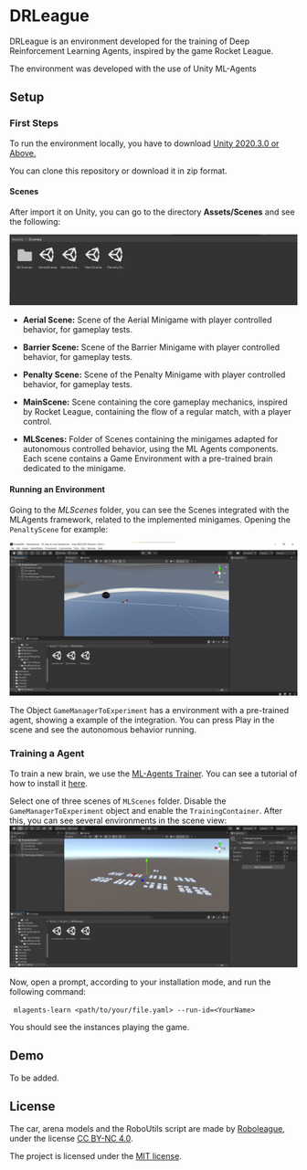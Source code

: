
# DRLeague

DRLeague is an environment developed for the training of Deep 
Reinforcement Learning Agents, inspired by the game Rocket League. 

The environment was developed with the use of Unity ML-Agents



## Setup
### First Steps
To run the environment locally, you have to download [Unity 2020.3.0 or Above.](https://unity3d.com/pt/unity/qa/lts-releases?version=2020.3)

You can clone this repository or download it in zip format. 

#### Scenes
After import it on Unity, you can go to the directory **Assets/Scenes** and see the following: 

![Scenes Folder](images/scenes.png)

- **Aerial Scene:** Scene of the Aerial Minigame with player controlled behavior, for gameplay tests. 
- **Barrier Scene:** Scene of the Barrier Minigame with player controlled behavior, for gameplay tests. 
- **Penalty Scene:** Scene of the Penalty Minigame with player controlled behavior, for gameplay tests. 
- **MainScene:** Scene containing the core gameplay mechanics, inspired by Rocket League, containing the flow of a regular match, with a player control. 

- **MLScenes:** Folder of Scenes containing the minigames adapted for autonomous controlled behavior, using the ML Agents components. Each scene contains a Game Environment with a pre-trained brain dedicated to the minigame. 

#### Running an Environment

Going to the *MLScenes* folder, you can see the Scenes integrated with the MLAgents framework, related to the implemented minigames. Opening the `PenaltyScene` for example: 

![Scene](images/Environment1.png)

The Object `GameManagerToExperiment` has a environment with a pre-trained agent, showing a example of the integration. You can press Play in the scene and see the autonomous behavior running. 

### Training a Agent
To train a new brain, we use the [ML-Agents Trainer](https://github.com/Unity-Technologies/ml-agents/blob/main/docs/Training-ML-Agents.md). You can see a tutorial of how to install it [here](https://github.com/Unity-Technologies/ml-agents/blob/main/docs/Installation.md#install-the-mlagents-python-package).

Select one of three scenes of `MLScenes` folder. Disable the `GameManagerToExperiment` object and enable the `TrainingContainer`. After this, you can see several environments in the scene view: 
![Environment](images/Environment2.png)

Now, open a prompt, according to your installation mode, and run the following command: 

` mlagents-learn <path/to/your/file.yaml> --run-id=<YourName>`

You should see the instances playing the game.

## Demo

To be added.

  
## License

The car, arena models and the RoboUtils script are made by [Roboleague](https://github.com/roboserg/RoboLeague), under the license [CC BY-NC 4.0](https://creativecommons.org/licenses/by-nc/4.0/deed.en). 

The project is licensed under the [MIT license](https://github.com/Hyuan02/DRLeague/blob/main/LICENSE). 

  
